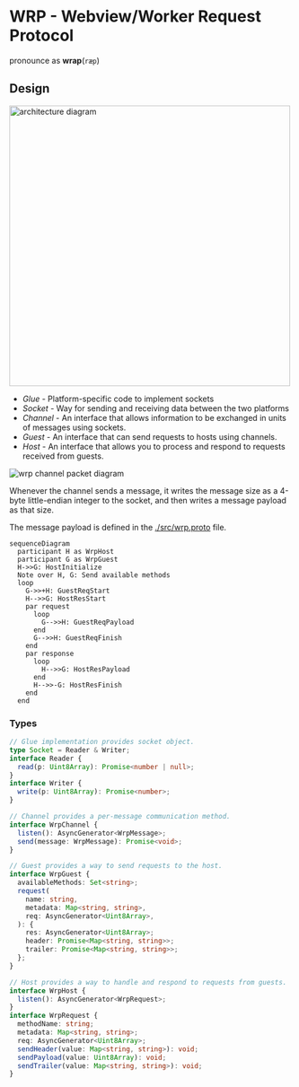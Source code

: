 # WRP - Webview/Worker Request Protocol

pronounce as **wrap**(`ræp`)

## Design

<img
  width="500"
  alt="architecture diagram"
  src="https://kroki.io/pikchr/svg/eNq9kj9vwjAQxXd_ipMnUIsFVCwwdqCdOrRbYTDJQawGO7INycfvOf6jtN27RPa9F9_vnr1vb7iFTwbwgYPfAr9QgdP21bgtnMwAXBnHd3A1d4RNN5A0VqWurVE13-WCOlt5RQ698g0IDdIHO5ywNX04Tbi_h3TSovYceK90bfrQ1xMGcCEE-oqzIwu-A9V7VdO5e6ITcfkAq2UXtQbVpfFRTOuJKpNSUSu0jD03Umts49TvpvpCH9cAvIoaH3cjohsNoXBM1IdRjBDx90L0lHsWpmQoVBOHLGoiOxZUBwuYLR9htSb7nLFWaYSzNdefMiU5B8pNk7EbdixmF24QOmvuqkYHmV9aS_fgDaTxReqtGdvf0Pm3u6RIDH0ncWdvSXz9K_JsKPNtsiE-gzhZmCs5yTJbhBAifUYOBHwcP7OIPljXo3NJEbyYf2WMiIsJY2MSYiYRGK6hEH4DBOwAoA==">

- _Glue_ - Platform-specific code to implement sockets
- _Socket_ - Way for sending and receiving data between the two platforms
- _Channel_ - An interface that allows information to be exchanged in units of
  messages using sockets.
- _Guest_ - An interface that can send requests to hosts using channels.
- _Host_ - An interface that allows you to process and respond to requests
  received from guests.

<img
  alt="wrp channel packet diagram"
  src="https://kroki.io/packetdiag/svg/eNorSEzOTi1JyUxMV6jmUlBIzs8pz0wpyVCwVTA2sAYK5OWnpMZnpGamZ5QAxSzAYga6xlYKSr6pxcWJ6amGMXnBmVWpMXkaqXrpegqmmkogJSa6FihKAhIrc_ITU5SAUpa6hkYIOSNU7YYGEP2GxrpGyKoUkAwwAspZWino6elx1XIBAC0FNYs=">

Whenever the channel sends a message, it writes the message size as a 4-byte
little-endian integer to the socket, and then writes a message payload as that
size.

The message payload is defined in the [./src/wrp.proto](./src/wrp.proto) file.

```mermaid
sequenceDiagram
  participant H as WrpHost
  participant G as WrpGuest
  H->>G: HostInitialize
  Note over H, G: Send available methods
  loop
    G->>+H: GuestReqStart
    H-->>G: HostResStart
    par request
      loop
        G-->>H: GuestReqPayload
      end
      G-->>H: GuestReqFinish
    end
    par response
      loop
        H-->>G: HostResPayload
      end
      H-->>-G: HostResFinish
    end
  end
```

### Types

```typescript
// Glue implementation provides socket object.
type Socket = Reader & Writer;
interface Reader {
  read(p: Uint8Array): Promise<number | null>;
}
interface Writer {
  write(p: Uint8Array): Promise<number>;
}

// Channel provides a per-message communication method.
interface WrpChannel {
  listen(): AsyncGenerator<WrpMessage>;
  send(message: WrpMessage): Promise<void>;
}

// Guest provides a way to send requests to the host.
interface WrpGuest {
  availableMethods: Set<string>;
  request(
    name: string,
    metadata: Map<string, string>,
    req: AsyncGenerator<Uint8Array>,
  ): {
    res: AsyncGenerator<Uint8Array>;
    header: Promise<Map<string, string>>;
    trailer: Promise<Map<string, string>>;
  };
}

// Host provides a way to handle and respond to requests from guests.
interface WrpHost {
  listen(): AsyncGenerator<WrpRequest>;
}
interface WrpRequest {
  methodName: string;
  metadata: Map<string, string>;
  req: AsyncGenerator<Uint8Array>;
  sendHeader(value: Map<string, string>): void;
  sendPayload(value: Uint8Array): void;
  sendTrailer(value: Map<string, string>): void;
}
```

